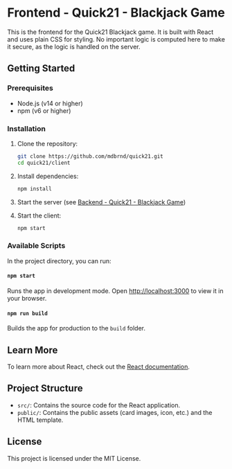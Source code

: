 # Frontend - Quick21 - Blackjack Game
This is the frontend for the Quick21 Blackjack game. It is built with React and uses plain CSS for styling. No important logic is computed here to make it secure, as the logic is handled on the server.

## Getting Started

### Prerequisites

- Node.js (v14 or higher)
- npm (v6 or higher)

### Installation

1. Clone the repository:
   ```sh
   git clone https://github.com/mdbrnd/quick21.git
   cd quick21/client
   ```

2. Install dependencies:
   ```sh
   npm install
   ```

3. Start the server (see [Backend - Quick21 - Blackjack Game](https://github.com/mdbrnd/quick21/tree/main/server/README.md))

4. Start the client:
   ```sh
   npm start
   ```

### Available Scripts

In the project directory, you can run:

#### `npm start`

Runs the app in development mode. Open [http://localhost:3000](http://localhost:3000) to view it in your browser.

#### `npm run build`

Builds the app for production to the `build` folder.

## Learn More

To learn more about React, check out the [React documentation](https://reactjs.org/).

## Project Structure

- `src/`: Contains the source code for the React application.
- `public/`: Contains the public assets (card images, icon, etc.) and the HTML template.

## License

This project is licensed under the MIT License.